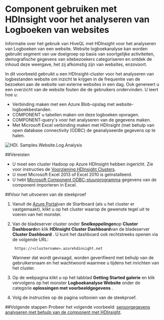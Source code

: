 <properties 
    pageTitle="Component gebruiken met Hadoop voor logboekanalyse website | Microsoft Azure" 
    description="Informatie over component gebruiken met HDInsight website logs analyseren. U een logboekbestand gebruiken als invoer in een tabel met HDInsight en HiveQL gebruiken de gegevens opvragen." 
    services="hdinsight" 
    documentationCenter="" 
    authors="nitinme" 
    manager="jhubbard" 
    editor="cgronlun"
    tags="azure-portal"/>

<tags 
    ms.service="hdinsight" 
    ms.workload="big-data" 
    ms.tgt_pltfrm="na" 
    ms.devlang="na" 
    ms.topic="article" 
    ms.date="05/17/2016" 
    ms.author="nitinme"/>

# <a name="use-hive-with-hdinsight-to-analyze-logs-from-websites"></a>Component gebruiken met HDInsight voor het analyseren van Logboeken van websites

Informatie over het gebruik van HiveQL met HDInsight voor het analyseren van Logboeken van een website. Website logboekanalyse kan worden gebruikt segment van uw doelgroep op basis van soortgelijke activiteiten, demografische gegevens van sitebezoekers categoriseren en ontdek de inhoud deze weergave, het zij afkomstig zijn van websites, enzovoort.

In dit voorbeeld gebruikt u een HDInsight-cluster voor het analyseren van logbestanden website om inzicht te krijgen in de frequentie van de bezoeken aan de website van externe websites in een dag. Ook genereert u een overzicht van de website fouten die de gebruikers ondervinden. U leert hoe u:

- Verbinding maken met een Azure Blob-opslag met website-logboekbestanden.
- COMPONENT u tabellen maken om deze logboeken opvragen.
- COMPONENT-query's voor het analyseren van de gegevens maken.
- Met Microsoft Excel verbinding maken met HDInsight (met behulp van open database connectivity (ODBC) de geanalyseerde gegevens op te halen.

![HDI. Samples.Website.Log.Analysis][img-hdi-weblogs-sample]

##<a name="prerequisites"></a>Vereisten

- U moet een cluster Hadoop op Azure HDInsight hebben ingericht. Zie voor instructies de [Voorziening HDInsight Clusters][hdinsight-provision]. 
- U moet Microsoft Excel 2013 of Excel 2010 is geïnstalleerd.
- U hebt [Microsoft Component ODBC-stuurprogramma](http://www.microsoft.com/download/details.aspx?id=40886) gegevens van de component importeren in Excel.


##<a name="to-run-the-sample"></a>Voor het uitvoeren van de steekproef

1. Vanuit de [Azure Portal](https://portal.azure.com/)van de Startboard (als u het cluster er vastgemaakt), klikt u op het cluster waarop de gewenste tegel uit te voeren van het monster.

2. Van de bladeserver cluster onder **Snelkoppelingen**op **Cluster Dashboard**en klik **HDInsight Cluster Dashboard**van de bladeserver **Cluster Dashboard** . U kunt het dashboard ook rechtstreeks openen via de volgende URL:

        https://<clustername>.azurehdinsight.net
    
    Wanneer dat wordt gevraagd, worden geverifieerd met behulp van de gebruikersnaam en het wachtwoord waarmee u tijdens het inrichten van het cluster.
  
2. Op de webpagina klikt u op het tabblad **Getting Started galerie** en klik vervolgens op het monster **Logboekanalyse Website** onder de categorie **oplossingen met voorbeeldgegevens** .

3. Volg de instructies op de pagina voltooien van de steekproef.

##<a name="next-steps"></a>Volgende stappen
Probeer het volgende voorbeeld: [sensorgegevens analyseren met behulp van de component met HDInsight](hdinsight-hive-analyze-sensor-data.md).


[hdinsight-provision]: hdinsight-provision-clusters.md
[hdinsight-sensor-data-sample]: ../hdinsight-use-hive-sensor-data-analysis.md

[img-hdi-weblogs-sample]: ./media/hdinsight-hive-analyze-website-log/hdinsight-weblogs-sample.png
 
